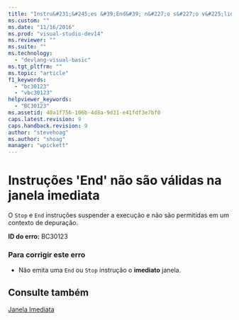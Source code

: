 ```yaml
---
title: "Instru&#231;&#245;es &#39;End&#39; n&#227;o s&#227;o v&#225;lidas na janela imediata | Microsoft Docs"
ms.custom: ""
ms.date: "11/16/2016"
ms.prod: "visual-studio-dev14"
ms.reviewer: ""
ms.suite: ""
ms.technology: 
  - "devlang-visual-basic"
ms.tgt_pltfrm: ""
ms.topic: "article"
f1_keywords: 
  - "bc30123"
  - "vbc30123"
helpviewer_keywords: 
  - "BC30123"
ms.assetid: 40a1f756-106b-4d8a-9d31-e41fdf3e7bf0
caps.latest.revision: 9
caps.handback.revision: 9
author: "stevehoag"
ms.author: "shoag"
manager: "wpickett"
---
```

# Instru&#231;&#245;es &#39;End&#39; n&#227;o s&#227;o v&#225;lidas na janela imediata
O `Stop` e `End` instruções suspender a execução e não são permitidas em um contexto de depuração.  
  
 **ID do erro:** BC30123  
  
### Para corrigir este erro  
  
-   Não emita uma `End` ou `Stop` instrução o **imediato** janela.  
  
## Consulte também  
 [Janela Imediata](/visual-studio/ide/reference/immediate-window)